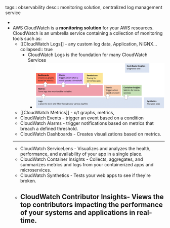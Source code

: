tags:: observability
desc:: monitoring solution, centralized log management service

-
- AWS CloudWatch is a **monitoring solution** for your AWS resources. CloudWatch is an umbrella service containing a collection of monitoring tools such as:
	- [[CloudWatch Logs]] - any custom log data, Application, NIGNX...
	  collapsed:: true
		- CloudWatch Logs is the foundation for many CloudWatch Services
			- ![image.png](../assets/image_1752845454889_0.png)
	- [[CloudWatch Metrics]] - x/t graphs, metrics,
	- CloudWatch Events - trigger an event based on a condition
	- CloudWatch Alarms - trigger notifications based on metrics that breach a defined threshold.
	- CloudWatch Dashboards - Creates visualizations based on metrics.
	- ---
	- CloudWatch ServiceLens - Visualizes and analyzes the health, performance, and availability of your app in a single place.
	- CloudWatch Container Insights - Collects, aggregates, and summarizes metrics and logs from your containerized apps and microservices.
	- CloudWatch Synthetics - Tests your web apps to see if they're broken.
	- CloudWatch Contributor Insights- Views the top contributors impacting the performance of your systems and applications in real-time.
		-